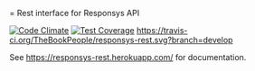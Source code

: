 = Rest interface for Responsys API

[![Code Climate](https://codeclimate.com/github/TheBookPeople/responsys-rest/badges/gpa.svg)](https://codeclimate.com/github/TheBookPeople/responsys-rest) [![Test Coverage](https://codeclimate.com/github/TheBookPeople/responsys-rest/badges/coverage.svg)](https://codeclimate.com/github/TheBookPeople/responsys-rest) 
https://travis-ci.org/TheBookPeople/responsys-rest.svg?branch=develop

See https://responsys-rest.herokuapp.com/ for documentation.


